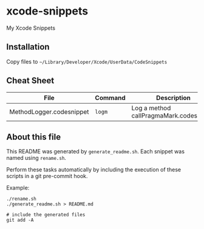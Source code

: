 # xcode-snippets

My Xcode Snippets

## Installation

Copy files to `~/Library/Developer/Xcode/UserData/CodeSnippets`

## Cheat Sheet

File | Command  | Description
------------- | ------------- | -------------
MethodLogger.codesnippet|`logm`|Log a method callPragmaMark.codesnippet|`mark`|Add a mark pragmaPrettyFunction.codesnippet|`pret`|Log a function's nameProperty.codesnippet|`prop`|Create a nonatomic propertyStringfromInteger.codesnippet|`stri`|Convert an integer to a string
## About this file

This README was generated by `generate_readme.sh`. Each snippet was named using `rename.sh`.

Perform these tasks automatically by including the execution of these scripts 
in a git pre-commit hook.

Example:

    ./rename.sh
    ./generate_readme.sh > README.md

    # include the generated files
    git add -A

